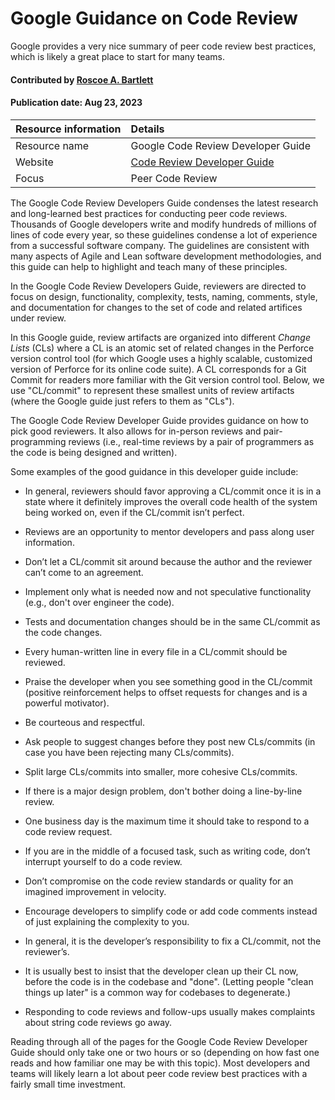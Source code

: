 # Google Guidance on Code Review

<!--deck text start-->
Google provides a very nice summary of peer code review best practices, which is likely a great place to start for many teams.
<!--deck text end-->

#### Contributed by [Roscoe A. Bartlett](https://github.com/bartlettroscoe "Roscoe A. Bartlett GitHub Profile")
#### Publication date: Aug 23, 2023

Resource information | Details
:--- | :--- 
Resource name | Google Code Review Developer Guide
Website | [Code Review Developer Guide](https://google.github.io/eng-practices/review/)
Focus | Peer Code Review

The Google Code Review Developers Guide condenses the latest research and long-learned best practices for conducting peer code reviews.
Thousands of Google developers write and modify hundreds of millions of lines of code every year, so these guidelines condense a lot of experience from a successful software company.
The guidelines are consistent with many aspects of Agile and Lean software development methodologies, and this guide can help to highlight and teach many of these principles.

In the Google Code Review Developers Guide, reviewers are directed to focus on design, functionality, complexity, tests, naming, comments, style, and documentation for changes to the set of code and related artifices under review.

In this Google guide, review artifacts are organized into different *Change Lists* (CLs) where a CL is an atomic set of related changes in the Perforce version control tool (for which Google uses a highly scalable, customized version of Perforce for its online code suite).
A CL corresponds for a Git Commit for readers more familiar with the Git version control tool.
Below, we use "CL/commit" to represent these smallest units of review artifacts (where the Google guide just refers to them as "CLs").

The Google Code Review Developer Guide provides guidance on how to pick good reviewers.
It also allows for in-person reviews and pair-programming reviews (i.e., real-time reviews by a pair of programmers as the code is being designed and written).

Some examples of the good guidance in this developer guide include:

* In general, reviewers should favor approving a CL/commit once it is in a state where it definitely improves the overall code health of the system being worked on, even if the CL/commit isn’t perfect.

* Reviews are an opportunity to mentor developers and pass along user information.

* Don’t let a CL/commit sit around because the author and the reviewer can’t come to an agreement.

* Implement only what is needed now and not speculative functionality (e.g., don't over engineer the code).

* Tests and documentation changes should be in the same CL/commit as the code changes.

* Every human-written line in every file in a CL/commit should be reviewed.

* Praise the developer when you see something good in the CL/commit (positive reinforcement helps to offset requests for changes and is a powerful motivator).

* Be courteous and respectful.

* Ask people to suggest changes before they post new CLs/commits (in case you have been rejecting many CLs/commits).

* Split large CLs/commits into smaller, more cohesive CLs/commits.

* If there is a major design problem, don't bother doing a line-by-line review.

* One business day is the maximum time it should take to respond to a code review request.

* If you are in the middle of a focused task, such as writing code, don’t interrupt yourself to do a code review.

* Don’t compromise on the code review standards or quality for an imagined improvement in velocity.

* Encourage developers to simplify code or add code comments instead of just explaining the complexity to you.

* In general, it is the developer’s responsibility to fix a CL/commit, not the reviewer’s.

* It is usually best to insist that the developer clean up their CL now, before the code is in the codebase and "done". (Letting people "clean things up later" is a common way for codebases to degenerate.)

* Responding to code reviews and follow-ups usually makes complaints about string code reviews go away.

Reading through all of the pages for the Google Code Review Developer Guide should only take one or two hours or so (depending on how fast one reads and how familiar one may be with this topic).
Most developers and teams will likely learn a lot about peer code review best practices with a fairly small time investment.

<!---
Publish: yes
Pinned: no
Topics: peer code review
RSS update: 2023-08-23
--->
